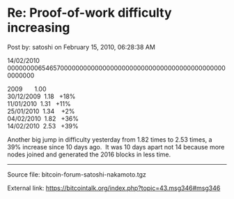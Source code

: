 # Re: Proof-of-work difficulty increasing

Post by: satoshi on February 15, 2010, 06:28:38 AM

14/02/2010 0000000065465700000000000000000000000000000000000000000000000000

2009 &nbsp;&nbsp;&nbsp;&nbsp;&nbsp;&nbsp;1.00<br />
30/12/2009 &nbsp;1.18 &nbsp;&nbsp;+18%<br />
11/01/2010 &nbsp;1.31 &nbsp;&nbsp;+11%<br />
25/01/2010 &nbsp;1.34 &nbsp;&nbsp;&nbsp;+2%<br />
04/02/2010 &nbsp;1.82 &nbsp;&nbsp;+36%<br />
14/02/2010 &nbsp;2.53 &nbsp;&nbsp;+39%

Another big jump in difficulty yesterday from 1.82 times to 2.53 times, a 39% increase since 10 days ago. &nbsp;It was 10 days apart not 14 because more nodes joined and generated the 2016 blocks in less time.

---

Source file: bitcoin-forum-satoshi-nakamoto.tgz

External link: https://bitcointalk.org/index.php?topic=43.msg346#msg346
